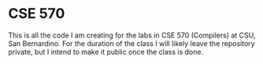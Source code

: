 # CSE 570

This is all the code I am creating for the labs in CSE 570 (Compilers) at CSU, San Bernardino. For the duration of the class I will likely leave the repository private, but I intend to make it public once the class is done.

